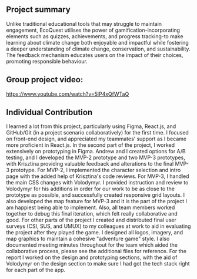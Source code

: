 ## Project summary

Unlike traditional educational tools that may struggle to maintain engagement, EcoQuest utilises the power of gamification-incorporating elements such as quizzes, achievements, and progress tracking-to make learning about climate change both enjoyable and impactful while fostering a deeper understanding of climate change, conservation, and sustainability. 
The feedback mechanism educates users on the impact of their choices, promoting responsible behaviour.


## Group project video:

https://www.youtube.com/watch?v=5lP4xQfWTaQ

## Individual Contribution

I learned a lot from this project, particularly using Figma, React.js, and GitHub/Git (in a project scenario collaboratively) for the first time. I focused on front-end design, and appreciated my teammates’ support as I became more proficient in React.js.
In the second part of the project, I worked extensively on prototyping in Figma. Andrew and I created options for A/B testing, and I developed the MVP-2 prototype and two MVP-3 prototypes, with Krisztina providing valuable feedback and alterations to the final MVP-3 prototype. 
For MVP-2, I implemented the character selection and intro page with the added help of Krisztina's code reviews. 
For MVP-3, I handled the main CSS changes with Volodymyr.  I provided instruction and review to Volodymyr for his additions in order for our work to be as close to the prototype as possible, and successfully created responsive grid layouts. I also developed the map feature for MVP-3 and it is the part of the project I am happiest being able to implement. Also, all team members worked together to debug this final iteration, which felt really collaborative and good.
For other parts of the project
I created and distributed final user surveys (CSI, SUS, and UMUX) to my colleagues at work to aid in evaluating the project after they played the game. 
I designed all logos, imagery, and map graphics to maintain a cohesive "adventure game" style.
I also documented meeting minutes throughout for the team which aided the collaborative process, please see the additional files for reference.
For the report I worked on the design and prototyping sections, with the aid of Volodymyr on the design section to make sure I had got the tech stack right for each part of the app.
